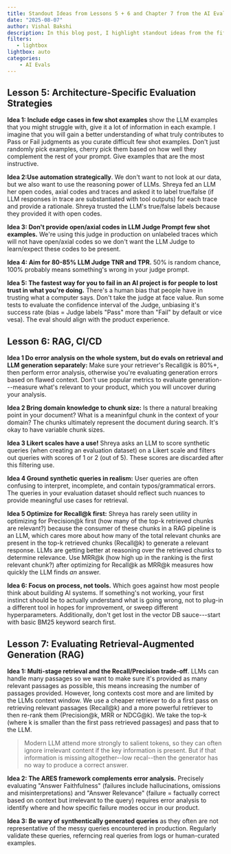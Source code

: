 ```yaml
---
title: Standout Ideas from Lessons 5 + 6 and Chapter 7 from the AI Evals Course
date: "2025-08-07"
author: Vishal Bakshi
description: In this blog post, I highlight standout ideas from the fifth and sixth lessons and Chapter 7 (Evaluating Retrieval-Augmented Generation (RAG)) of the AI evals course by Hamel Husain and Shreya Shankar.
filters:
   - lightbox
lightbox: auto
categories:
    - AI Evals
---
```


## Lesson 5: Architecture-Specific Evaluation Strategies

**Idea 1: Include edge cases in few shot examples** show the LLM examples that you might struggle with, give it a lot of information in each example. I imagine that you will gain a better understanding of what truly contributes to Pass or Fail judgments as you curate difficult few shot examples. Don't just randomly pick examples, cherry pick them based on how well they complement the rest of your prompt. Give examples that are the most instructive.

**Idea 2:Use automation strategically**. We don't want to not look at our data, but we also want to use the reasoning power of LLMs. Shreya fed an LLM her open codes, axial codes and traces and asked it to label true/false (if LLM responses in trace are substantiated with tool outputs) for each trace and provide a rationale. Shreya trusted the LLM's true/false labels because they provided it with open codes.

**Idea 3: Don't provide open/axial codes in LLM Judge Prompt few shot examples.** We're using this judge in production on unlabeled traces which will not have open/axial codes so we don't want the LLM Judge to learn/expect these codes to be present.

**Idea 4: Aim for 80-85% LLM Judge TNR and TPR.** 50% is random chance, 100% probably means something's wrong in your judge prompt.

**Idea 5: The fastest way for you to fail in an AI project is for people to lost trust in what you're doing.** There's a human bias that people have in trusting what a computer says. Don't take the judge at face value. Run some tests to evaluate the confidence interval of the Judge, unbiasing it's success rate (bias = Judge labels "Pass" more than "Fail" by default or vice vesa). The eval should align with the product experience.

## Lesson 6: RAG, CI/CD

**Idea 1 Do error analysis on the whole system, but do evals on retrieval and LLM generation separately:** Make sure your retriever's Recall@k is 80%+, then perform error analysis, otherwise you're evaluating generation errors based on flawed context. Don't use popular metrics to evaluate generation---measure what's relevant to your product, which you will uncover during your analysis.

**Idea 2 Bring domain knowledge to chunk size:** Is there a natural breaking point in your document? What is a meaninfgul chunk in the context of your domain? The chunks ultimately represent the document during search. It's okay to have variable chunk sizes.

**Idea 3 Likert scales have a use!** Shreya asks an LLM to score synthetic queries (when creating an evaluation dataset) on a Likert scale and filters out queries with scores of 1 or 2 (out of 5). These scores are discarded after this filtering use.

**Idea 4 Ground synthetic queries in realism:** User queries are often confusing to interpret, incomplete, and contain typos/grammatical errors. The queries in your evaluation dataset should reflect such nuances to provide meaningful use cases for retrieval.  
 
**Idea 5 Optimize for Recall@k first:** Shreya has rarely seen utility in optimizing for Precision@k first (how many of the top-k retrieved chunks are relevant?) because the consumer of these chunks in a RAG pipeline is an LLM, which cares more about how many of the total relevant chunks are present in the top-k retrieved chunks (Recall@k) to generate a relevant response. LLMs are getting better at reasoning over the retrieved chunks to determine relevance. Use MRR@k (how high up in the ranking is the first relevant chunk?) after optimizing for Recall@k as MRR@k measures how quickly the LLM finds _an_ answer. 

**Idea 6: Focus on process, not tools.** Which goes against how most people think about building AI systems. If something's not working, your first instinct should be to actually understand what is going wrong, not to plug-in a different tool in hopes for improvement, or sweep different hyperparameters. Additionally, don't get lost in the vector DB sauce---start with basic BM25 keyword search first.


## Lesson 7: Evaluating Retrieval-Augmented Generation (RAG)

**Idea 1: Multi-stage retrieval and the Recall/Precision trade-off**. LLMs can handle many passages so we want to make sure it's provided as many relevant passages as possible, this means increasing the number of passages provided. However, long contexts cost more and are limited by the LLMs context window. We use a cheaper retriever to do a first pass on retrieving relevant passages (Recall@k) and a more powerful retriever to then re-rank them (Precision@k, MRR or NDCG@k). We take the top-k (where k is smaller than the first pass retrieved passages) and pass that to the LLM. 

> Modern LLM attend more strongly to salient tokens, so they can often ignore irrelevant content if the key information is present. But if that information is missing altogether--low recal--then the generator has no way to produce a correct answer.

**Idea 2: The ARES framework complements error analysis.** Precisely evaluating "Answer Faithfulness" (failures include hallucinations, omissions and misinterpretations) and "Answer Relevance" (failure = factually correct based on context but irrelevant to the query) requires error analysis to identify where and how specific failure modes occur in our product.

**Idea 3: Be wary of synthentically generated queries** as they often are not representative of the messy queries encountered in production. Regularly validate these queries, referncing real queries from logs or human-curated examples.